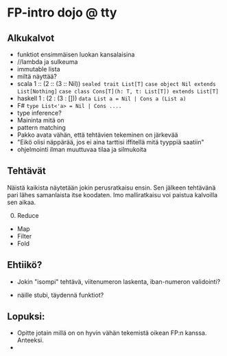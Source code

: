 
FP-intro dojo @ tty
===================

## Alkukalvot

* funktiot ensimmäisen luokan kansalaisina
* //lambda ja sulkeuma
* immutable lista
 * miltä näyttää?
 * scala 1 :: (2 :: (3 :: Nil))
 `sealed trait List[T]`
 `case object Nil extends List[Nothing]`
 `case class Cons[T](h: T, t: List[T]) extends List[T]`
 * haskell 1 : (2 : (3 : []))
 `data List a = Nil | Cons a (List a)`
 * F# `type List<'a> = Nil | Cons ....`
* type inference?
 * Maininta mitä on
* pattern matching
 * Pakko avata vähän, että tehtävien tekeminen on järkevää
 * "Eikö olisi näppärää, jos ei aina tarttisi iffitellä mitä tyyppiä saatiin"
* ohjelmointi ilman muuttuvaa tilaa ja silmukoita

## Tehtävät

Näistä kaikista näytetään jokin perusratkaisu ensin. Sen jälkeen tehtävänä pari lähes samanlaista itse koodaten. Imo malliratkaisu voi paistua kalvoilla sen aikaa.

0. Reduce
* Map
* Filter
* Fold

## Ehtiikö?
* Jokin "isompi" tehtävä, viitenumeron laskenta, iban-numeron validointi?
 - näille stubi, täydennä funktiot?

## Lopuksi:
* Opitte jotain millä on on hyvin vähän tekemistä oikean FP:n kanssa. Anteeksi.
*
